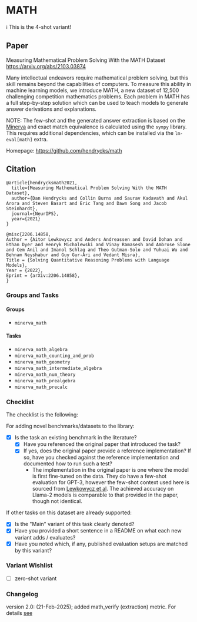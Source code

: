 # MATH
ℹ️ This is the 4-shot variant!
## Paper
Measuring Mathematical Problem Solving With the MATH Dataset
https://arxiv.org/abs/2103.03874

Many intellectual endeavors require mathematical problem solving, but this skill remains beyond the capabilities of computers. To measure this ability in machine learning models, we introduce MATH, a new dataset of 12,500 challenging competition mathematics problems. Each problem in MATH has a full step-by-step solution which can be used to teach models to generate answer derivations and explanations.

NOTE: The few-shot and the generated answer extraction is based on the [Minerva](https://arxiv.org/abs/2206.14858) and exact match equivalence is calculated using the `sympy` library. This requires additional dependencies, which can be installed via the `lm-eval[math]` extra.

Homepage: https://github.com/hendrycks/math


## Citation
```
@article{hendrycksmath2021,
  title={Measuring Mathematical Problem Solving With the MATH Dataset},
  author={Dan Hendrycks and Collin Burns and Saurav Kadavath and Akul Arora and Steven Basart and Eric Tang and Dawn Song and Jacob Steinhardt},
  journal={NeurIPS},
  year={2021}
}

@misc{2206.14858,
Author = {Aitor Lewkowycz and Anders Andreassen and David Dohan and Ethan Dyer and Henryk Michalewski and Vinay Ramasesh and Ambrose Slone and Cem Anil and Imanol Schlag and Theo Gutman-Solo and Yuhuai Wu and Behnam Neyshabur and Guy Gur-Ari and Vedant Misra},
Title = {Solving Quantitative Reasoning Problems with Language Models},
Year = {2022},
Eprint = {arXiv:2206.14858},
}
```

### Groups and Tasks

#### Groups

- `minerva_math`

#### Tasks

- `minerva_math_algebra`
- `minerva_math_counting_and_prob`
- `minerva_math_geometry`
- `minerva_math_intermediate_algebra`
- `minerva_math_num_theory`
- `minerva_math_prealgebra`
- `minerva_math_precalc`

### Checklist

The checklist is the following:

For adding novel benchmarks/datasets to the library:
* [x] Is the task an existing benchmark in the literature?
  * [x] Have you referenced the original paper that introduced the task?
  * [x] If yes, does the original paper provide a reference implementation? If so, have you checked against the reference implementation and documented how to run such a test?
    * The implementation in the original paper is one where the model is first fine-tuned on the data. They do have a few-shot evaluation for GPT-3, however the few-shot context used here is sourced from [Lewkowycz et al](https://arxiv.org/abs/2206.14858). The achieved accuracy on Llama-2 models is comparable to that provided in the paper, though not identical.


If other tasks on this dataset are already supported:
* [x] Is the "Main" variant of this task clearly denoted?
* [x] Have you provided a short sentence in a README on what each new variant adds / evaluates?
* [x] Have you noted which, if any, published evaluation setups are matched by this variant?

### Variant Wishlist

- [ ] zero-shot variant

### Changelog
version 2.0: (21-Feb-2025); added math_verify (extraction) metric. For details [see](https://huggingface.co/blog/math_verify_leaderboard)
